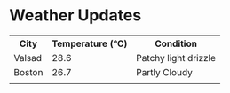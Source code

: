 # Weather Updates

<!-- WEATHER-UPDATE-START -->
<table><tr><th>City</th><th>Temperature (°C)</th><th>Condition</th></tr><tr><td>Valsad</td><td>28.6</td><td>Patchy light drizzle</td></tr><tr><td>Boston</td><td>26.7</td><td>Partly Cloudy</td></tr><tr><td></td><td></td><td></td></tr></table>
<!-- WEATHER-UPDATE-END -->
